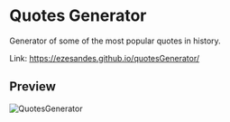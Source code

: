 # Quotes Generator
Generator of some of the most popular quotes in history.

Link: https://ezesandes.github.io/quotesGenerator/

## Preview
![QuotesGenerator](https://user-images.githubusercontent.com/77078541/124649873-6c9e9380-de6f-11eb-9962-459257f8b595.gif)
